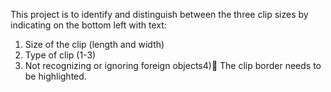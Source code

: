 This project is to identify and distinguish between the three clip sizes by indicating on the bottom left with
text:
1) Size of the clip (length and width)
2) Type of clip (1-3)
3) Not recognizing or ignoring foreign objects4) The clip border needs to be highlighted.
